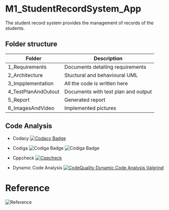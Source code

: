 # M1_StudentRecordSystem_App
 The student record system provides the management of records of the students.
 
 
 ## Folder structure
 
 |   Folder           |Description                         | 
 |--------------------|------------------------------------|
 |1_Requirements      |Documents detalilng requirements    |
 |2_Architecture      |Stuctural and behavioural UML       |
 |3_Impplementation   |All the code is written here        | 
 |4_TestPlanAndOutout |Documents with test plan and output |
 |5_Report            |Generated report                    |   
 |6_ImagesAndVideo             |Implemented pictures                |
 

 ##  Code Analysis
 * Codacy
  [![Codacy Badge](https://app.codacy.com/project/badge/Grade/2bb317b28f654b7d88c7292fa210e5ba)](https://www.codacy.com/gh/Ambikass/M1_StudentRecordSystem_App/dashboard?utm_source=github.com&amp;utm_medium=referral&amp;utm_content=Ambikass/M1_StudentRecordSystem_App&amp;utm_campaign=Badge_Grade)
  
 * Codiga
![Codiga Badge](https://api.codiga.io/project/31255/score/svg)
![Codiga Badge](https://api.codiga.io/project/31255/status/svg)

* Cppcheck
[![Cppcheck](https://github.com/Ambikass/M1_StudentRecordSystem_App/actions/workflows/cppcheck.yml/badge.svg)](https://github.com/Ambikass/M1_StudentRecordSystem_App/actions/workflows/cppcheck.yml)

* Dynamic Code Analysis
[![CodeQuality Dynamic Code Analysis Valgrind](https://github.com/Ambikass/M1_StudentRecordSystem_App/actions/workflows/Dynamic_code_analysis.yml/badge.svg)](https://github.com/Ambikass/M1_StudentRecordSystem_App/actions/workflows/Dynamic_code_analysis.yml)


# Reference
![Reference](https://aticleworld.com/student-record-system-project-in-c/#:~:text=The%20mini%2Dproject%20%E2%80%9CStudent%20Record,Blocks%20with%20the%20GCC%20compiler)

